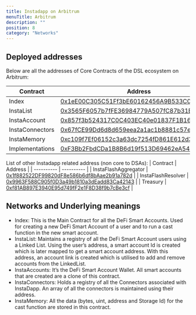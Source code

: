 ```yaml
---
title: Instadapp on Arbitrum
menuTitle: Arbitrum
description: ""
position: 8
category: "Networks"
---
```


## Deployed addresses

Below are all the addresses of Core Contracts of the DSL ecosystem on Arbitrum:

| Contract | Address |
| ---------- | ---------- |
| Index | [0x1eE00C305C51Ff3bE60162456A9B533C07cD9288](https://arbiscan.io/address/0x1eE00C305C51Ff3bE60162456A9B533C07cD9288#code) |
| InstaList | [0x3565F6057b7fFE36984779A507fC87b31EFb0f09](https://arbiscan.io/address/0x3565F6057b7fFE36984779A507fC87b31EFb0f09#code) |
| InstaAccount | [0x857f3b524317C0C403EC40e01837F1B160F9E7Ab](https://arbiscan.io/address/0x857f3b524317C0C403EC40e01837F1B160F9E7Ab#code) |
| InstaConnectors | [0x67fCE99Dd6d8d659eea2a1ac1b8881c57eb6592B](https://arbiscan.io/address/0x67fCE99Dd6d8d659eea2a1ac1b8881c57eb6592B#code) |
| InstaMemory | [0xc109f7Ef06152c3a63dc7254fD861E612d3Ac571](https://arbiscan.io/address/0xc109f7Ef06152c3a63dc7254fD861E612d3Ac571#code) |
| Implementations | [0xF3Bb2FbdCDa1B8B6d19f513D69462eA548d0eF12](https://arbiscan.io/address/0xF3Bb2FbdCDa1B8B6d19f513D69462eA548d0eF12#code) |

List of other Instadapp related address (non core to DSAs):
| Contract | Address |
| ---------- | ---------- | 
| InstaFlashAggregator | [0x1f882522DF99820dF8e586b6df8bAae2b91a782d](https://arbiscan.io/address/0x1f882522DF99820dF8e586b6df8bAae2b91a782d#code) |
| InstaFlashResolver | [0x9963F588C905f0D3a49b1810a3dEadd83Ca42143](https://arbiscan.io/address/0x33D8F735DD64ceC51d212616BCa5Ad9b7769CD34#code) |
| Treasury | [0xf81AB897E3940E95d749fF2e1F8D38f9b7cBe3cf](https://arbiscan.io/address/0xf81AB897E3940E95d749fF2e1F8D38f9b7cBe3cf) |

## Networks and Underlying meanings

- Index: This is the Main Contract for all the DeFi Smart Accounts. Used for creating a new DeFi Smart Account of a user and to run a cast function in the new smart account.
- InstaList: Maintains a registry of all the DeFi Smart Account users using a Linked List. Using the user’s address, a smart account Id is created which is later mapped to get a smart account address. With this address, an account link is created which is utilised to add and remove accounts from the LinkedList.
- InstaAccounts: It’s the DeFi Smart Account Wallet. All smart accounts that are created are a clone of this contract.
- InstaConnectors: Holds a registry of all the Connectors associated with InstaDapp. An array of all the connectors is maintained using their address.
- InstaMemory: All the data (bytes, uint, address and Storage Id) for the cast function are stored in this contract.
